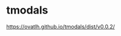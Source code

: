 # tmodals

<a href="https://ovatlh.github.io/tmodals/dist/v0.0.2/" target="_blank">https://ovatlh.github.io/tmodals/dist/v0.0.2/</a>
